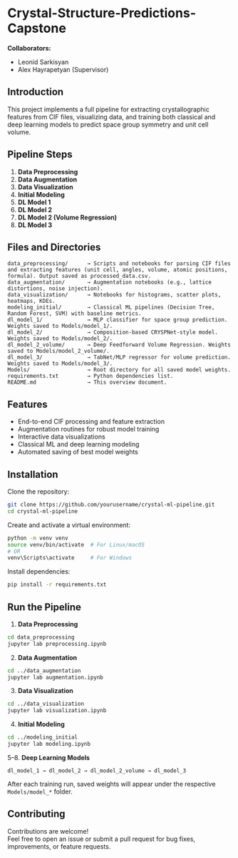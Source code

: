 # Crystal-Structure-Predictions-Capstone
**Collaborators:**  
- Leonid Sarkisyan  
- Alex Hayrapetyan (Supervisor)

## Introduction

This project implements a full pipeline for extracting crystallographic features from CIF files, visualizing data, and training both classical and deep learning models to predict space group symmetry and unit cell volume.

## Pipeline Steps

1. **Data Preprocessing**  
2. **Data Augmentation**  
3. **Data Visualization**  
4. **Initial Modeling**  
5. **DL Model 1**  
6. **DL Model 2**  
7. **DL Model 2 (Volume Regression)**  
8. **DL Model 3**

## Files and Directories

```
data_preprocessing/      → Scripts and notebooks for parsing CIF files and extracting features (unit cell, angles, volume, atomic positions, formula). Output saved as processed_data.csv.
data_augmentation/       → Augmentation notebooks (e.g., lattice distortions, noise injection).
data_visualization/      → Notebooks for histograms, scatter plots, heatmaps, KDEs.
modeling_initial/        → Classical ML pipelines (Decision Tree, Random Forest, SVM) with baseline metrics.
dl_model_1/              → MLP classifier for space group prediction. Weights saved to Models/model_1/.
dl_model_2/              → Composition-based CRYSPNet-style model. Weights saved to Models/model_2/.
dl_model_2_volume/       → Deep Feedforward Volume Regression. Weights saved to Models/model_2_volume/.
dl_model_3/              → TabNet/MLP regressor for volume prediction. Weights saved to Models/model_3/.
Models/                  → Root directory for all saved model weights.
requirements.txt         → Python dependencies list.
README.md                → This overview document.
```

## Features

- End-to-end CIF processing and feature extraction  
- Augmentation routines for robust model training  
- Interactive data visualizations  
- Classical ML and deep learning modeling  
- Automated saving of best model weights

## Installation

Clone the repository:

```bash
git clone https://github.com/yourusername/crystal-ml-pipeline.git
cd crystal-ml-pipeline
```

Create and activate a virtual environment:

```bash
python -m venv venv
source venv/bin/activate  # For Linux/macOS
# OR
venv\Scripts\activate     # For Windows
```

Install dependencies:

```bash
pip install -r requirements.txt
```

## Run the Pipeline

1. **Data Preprocessing**
```bash
cd data_preprocessing
jupyter lab preprocessing.ipynb
```

2. **Data Augmentation**
```bash
cd ../data_augmentation
jupyter lab augmentation.ipynb
```

3. **Data Visualization**
```bash
cd ../data_visualization
jupyter lab visualization.ipynb
```

4. **Initial Modeling**
```bash
cd ../modeling_initial
jupyter lab modeling.ipynb
```

5–8. **Deep Learning Models**
```text
dl_model_1 → dl_model_2 → dl_model_2_volume → dl_model_3
```
After each training run, saved weights will appear under the respective `Models/model_*` folder.

## Contributing

Contributions are welcome!  
Feel free to open an issue or submit a pull request for bug fixes, improvements, or feature requests.

